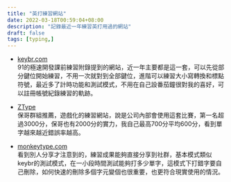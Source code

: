 ```yaml
---
title: "英打練習網站"
date: 2022-03-18T00:59:04+08:00
description: "記錄最近一年練習英打用過的網站"
draft: false
tags: [typing,]
---
```


- [keybr.com](https://www.keybr.com/)  
91的極速開發課前練習附錄提到的網站，近一年主要都是這一套，可以先從部分鍵位開始練習，不用一次就對到全部鍵位，進階可以練習大小寫轉換和標點符號，最近多了計時功能和測試模式，不用在自己設番茄鐘很對我的喜好，可以註冊帳號紀錄練習的軌跡。

- [ZType](https://zty.pe/)  
保哥群組推薦，遊戲化的練習網站，說是公司內部會使用這套比賽，第一名超過3000分，保哥也有2000分的實力，我自己最高700分平均600分，看到單字越來越近錯誤率越高。

- [monkeytype.com](https://monkeytype.com/)  
看到別人分享才注意到的，練習成果能夠直接分享到社群，基本模式類似keybr的測試模式，在一小段時間測試能夠打多少單字，這模式下打錯字要自己刪除，如何快速的刪除多個字元變個也很重要，也更符合現實使用的情況。

